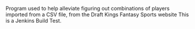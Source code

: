 Program used to help alleviate figuring out combinations of players imported from a CSV file,
from the Draft Kings Fantasy Sports website
This is a Jenkins Build Test.
